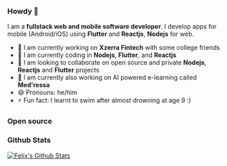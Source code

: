 ### Howdy 👋
I am a **fullstack web and mobile software developer**. I develop apps for mobile (Android/iOS) using **Flutter** and **Reactjs**, **Nodejs** for web.

- 🔭 I am currently working on **Xzerra Fintech** with some college friends
- 🌱 I am currently coding in **Nodejs**, **Flutter**, and **Reactjs**
- 👯 I am looking to collaborate on open source and private **Nodejs**, **Reactjs** and **Flutter** projects
- 🤔 I am currently also working on AI powered e-learning called **Med'ressa**
- 😄 Pronouns: he/him
- ⚡ Fun fact: I learnt to swim after almost drowning at age 9 :)

### Open source

### Github Stats

[![Felix's Github Stats](https://github-readme-stats.vercel.app/api?username=afanimartin&count_private=true&theme=default&show_icons=true)](https://github.com/klassyentrepreneurs)
